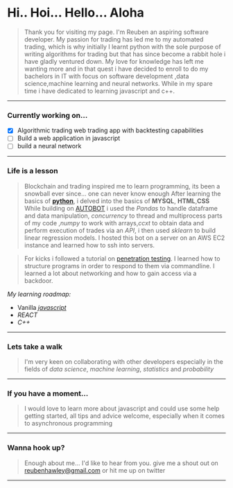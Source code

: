 # Hi.. Hoi... Hello... Aloha
> Thank you for visiting my page. I'm Reuben an aspiring software developer. My passion for trading has led me to my automated trading, which is why initially I learnt python with the sole purpose of writing algorithms for trading but that has since become a rabbit hole i have gladly ventured down. My love for knowledge has left me wanting more and in that quest i have decided to enroll to do my bachelors in IT with focus on software development ,data science,machine learning and neural networks. While in my spare time i have dedicated to learning javascript and c++. 
---
### Currently working on...
- [x] Algorithmic trading web trading app with backtesting capabilities
- [ ] Build a web application in javascript
- [ ] build a neural network

---
### Life is a lesson
>Blockchain and trading inspired me to learn programming, its been a snowball ever since... one can never know enough
After learning the basics of [**python**](https://www.spronck.net/pythonbook/dutchindex.xhtml), i delved into the basics of **MYSQL**, **HTML**,**CSS**
While building on [AUTOBOT](https://github.com/ReubenHawley/Autobot) i used the *Pandas* to handle dataframe and data manipulation, *concurrency* to thread and multiprocess parts of my code ,*numpy* to work with arrays,*ccxt* to obtain data and perform execution of trades via an *API*, i then used *sklearn* to build linear regression models. I hosted this bot on a server on an AWS EC2 instance and learned how to ssh into servers.

>For kicks i followed a tutorial on [penetration testing](https://github.com/ReubenHawley/Penetration_testing). I learned how to structure programs in order to respond to them via commandline. I learned a lot about networking and how to gain access via a backdoor.

*My learning roadmap:*
- Vanilla [*javascript*](https://www.udemy.com/course/modern-javascript-from-the-beginning/)
- *REACT*
- *C++*

--- 
### Lets take a walk
>I'm very keen on collaborating with other developers especially in the fields of *data science*, *machine learning*, *statistics* and *probability*
---
### If you have a moment...
>I would love to learn more about javascript and could use some help getting started, all tips and advice welcome, especially when it comes to asynchronous programming
---
### Wanna hook up?
> Enough about me... I'd like to hear from you. give me a shout out on reubenhawley@gmail.com or hit me up on twitter
---
